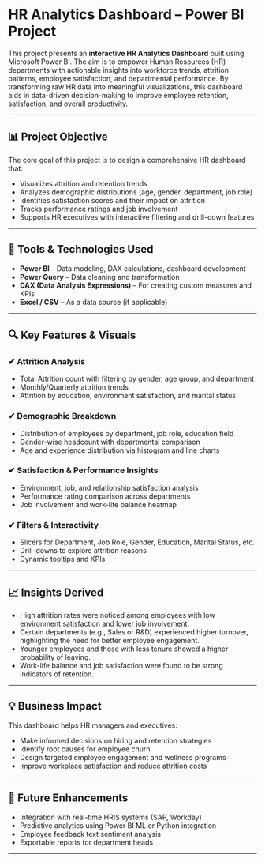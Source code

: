 # HR Analytics Dashboard – Power BI Project

This project presents an **interactive HR Analytics Dashboard** built using Microsoft Power BI. The aim is to empower Human Resources (HR) departments with actionable insights into workforce trends, attrition patterns, employee satisfaction, and departmental performance. By transforming raw HR data into meaningful visualizations, this dashboard aids in data-driven decision-making to improve employee retention, satisfaction, and overall productivity.

---

## 📊 Project Objective

The core goal of this project is to design a comprehensive HR dashboard that:
- Visualizes attrition and retention trends
- Analyzes demographic distributions (age, gender, department, job role)
- Identifies satisfaction scores and their impact on attrition
- Tracks performance ratings and job involvement
- Supports HR executives with interactive filtering and drill-down features

---

## 🧰 Tools & Technologies Used

- **Power BI** – Data modeling, DAX calculations, dashboard development
- **Power Query** – Data cleaning and transformation
- **DAX (Data Analysis Expressions)** – For creating custom measures and KPIs
- **Excel / CSV** – As a data source (if applicable)

---

## 🔍 Key Features & Visuals

### ✔ Attrition Analysis
- Total Attrition count with filtering by gender, age group, and department
- Monthly/Quarterly attrition trends
- Attrition by education, environment satisfaction, and marital status

### ✔ Demographic Breakdown
- Distribution of employees by department, job role, education field
- Gender-wise headcount with departmental comparison
- Age and experience distribution via histogram and line charts

### ✔ Satisfaction & Performance Insights
- Environment, job, and relationship satisfaction analysis
- Performance rating comparison across departments
- Job involvement and work-life balance heatmap

### ✔ Filters & Interactivity
- Slicers for Department, Job Role, Gender, Education, Marital Status, etc.
- Drill-downs to explore attrition reasons
- Dynamic tooltips and KPIs

---

## 📈 Insights Derived

- High attrition rates were noticed among employees with low environment satisfaction and lower job involvement.
- Certain departments (e.g., Sales or R&D) experienced higher turnover, highlighting the need for better employee engagement.
- Younger employees and those with less tenure showed a higher probability of leaving.
- Work-life balance and job satisfaction were found to be strong indicators of retention.

---

## 💡 Business Impact

This dashboard helps HR managers and executives:
- Make informed decisions on hiring and retention strategies
- Identify root causes for employee churn
- Design targeted employee engagement and wellness programs
- Improve workplace satisfaction and reduce attrition costs

---

## 📎 Future Enhancements

- Integration with real-time HRIS systems (SAP, Workday)
- Predictive analytics using Power BI ML or Python integration
- Employee feedback text sentiment analysis
- Exportable reports for department heads

---


